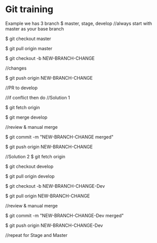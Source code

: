# Git training
Example we has 3 branch
$ master, stage, develop
//always start with master as your base branch

$ git checkout master

$ git pull origin master

$ git checkout -b NEW-BRANCH-CHANGE

//changes 

$ git push origin NEW-BRANCH-CHANGE

//PR to develop

//if conflict then do
//Solution 1

$ git fetch origin

$ git merge develop

//review & manual merge

$ git commit -m "NEW-BRANCH-CHANGE merged"

$ git push origin NEW-BRANCH-CHANGE

//Solution 2
$ git fetch origin

$ git checkout develop

$ git pull origin develop

$ git checkout -b NEW-BRANCH-CHANGE-Dev

$ git pull origin NEW-BRANCH-CHANGE

//review & manual merge

$ git commit -m "NEW-BRANCH-CHANGE-Dev merged"

$ git push origin NEW-BRANCH-CHANGE-Dev

//repeat for Stage and Master
